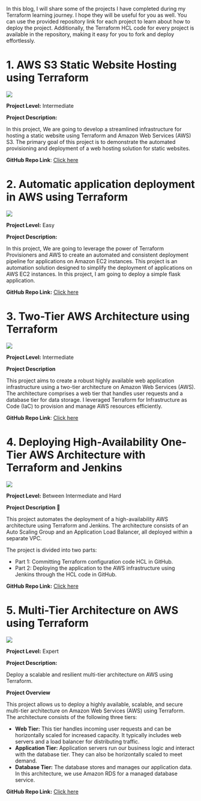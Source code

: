 
In this blog, I will share some of the projects I have completed during my Terraform learning journey. I hope they will be useful for you as well. You can use the provided repository link for each project to learn about how to deploy the project. Additionally, the Terraform HCL code for every project is available in the repository, making it easy for you to fork and deploy effortlessly.

# 1. AWS S3 Static Website Hosting using Terraform

![](https://miro.medium.com/v2/resize:fit:1400/1*sWFmJFlMxHOtf1bGzFilyA.png)

**Project Level:** Intermediate

**Project Description:**

In this project, We are going to develop a streamlined infrastructure for hosting a static website using Terraform and Amazon Web Services (AWS) S3. The primary goal of this project is to demonstrate the automated provisioning and deployment of a web hosting solution for static websites.

**GitHub Repo Link**: [Click here](https://github.com/mathesh-me/static-website-hosting-1)

# 2. Automatic application deployment in AWS using Terraform

![](https://miro.medium.com/v2/resize:fit:1400/1*kqiW8KDAGYoH08VBeWJShQ.png)

**Project Level:** Easy

**Project Description:**

In this project, We are going to leverage the power of Terraform Provisioners and AWS to create an automated and consistent deployment pipeline for applications on Amazon EC2 instances. This project is an automation solution designed to simplify the deployment of applications on AWS EC2 instances. In this project, I am going to deploy a simple flask application.

**GitHub Repo Link:** [Click here](https://github.com/mathesh-me/application-deployment-in-aws-terraform-provisioner)

# 3. Two-Tier AWS Architecture using Terraform

![](https://miro.medium.com/v2/resize:fit:1400/1*qoLCdDIcRGQwpFjcZGhSNQ.png)

**Project Level:** Intermediate

**Project Description**

This project aims to create a robust highly available web application infrastructure using a two-tier architecture on Amazon Web Services (AWS). The architecture comprises a web tier that handles user requests and a database tier for data storage. I leveraged Terraform for Infrastructure as Code (IaC) to provision and manage AWS resources efficiently.

**GitHub Repo Link**: [Click here](https://github.com/mathesh-me/two-tier-architecture-aws-using-terraform)

# 4. Deploying High-Availability One-Tier AWS Architecture with Terraform and Jenkins

![](https://miro.medium.com/v2/resize:fit:1400/1*UXUiK0rPQ89O2IFT4UXzig.png)

**Project Level:** Between Intermediate and Hard

**Project Description 📄**

This project automates the deployment of a high-availability AWS architecture using Terraform and Jenkins. The architecture consists of an Auto Scaling Group and an Application Load Balancer, all deployed within a separate VPC.

The project is divided into two parts:

- Part 1: Committing Terraform configuration code HCL in GitHub.
- Part 2: Deploying the application to the AWS infrastructure using Jenkins through the HCL code in GitHub.

**GitHub Repo Link:** [Click here](https://github.com/mathesh-me/high-availabilty-deployment-terraform)

# 5. Multi-Tier Architecture on AWS using Terraform

![](https://miro.medium.com/v2/resize:fit:1400/1*qlsHYDgBaYs73Pkb4dFphQ.png)

**Project Level:** Expert

**Project Description:**

Deploy a scalable and resilient multi-tier architecture on AWS using Terraform.

**Project Overview**

This project allows us to deploy a highly available, scalable, and secure multi-tier architecture on Amazon Web Services (AWS) using Terraform. The architecture consists of the following three tiers:

- **Web Tier:** This tier handles incoming user requests and can be horizontally scaled for increased capacity. It typically includes web servers and a load balancer for distributing traffic.
- **Application Tier:** Application servers run our business logic and interact with the database tier. They can also be horizontally scaled to meet demand.
- **Database Tier:** The database stores and manages our application data. In this architecture, we use Amazon RDS for a managed database service.

**GitHub Repo Link:** [Click here](https://github.com/mathesh-me/multi-tier-architecture-using-terraform)